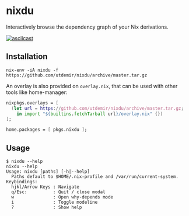 # nixdu

Interactively browse the dependency graph of your Nix derivations.

[![asciicast](https://asciinema.org/a/XVVOPQuU6ZQ0vGuO8ejr4JB11.svg)](https://asciinema.org/a/XVVOPQuU6ZQ0vGuO8ejr4JB11)

## Installation

```
nix-env -iA nixdu -f https://github.com/utdemir/nixdu/archive/master.tar.gz
```

An overlay is also provided on `overlay.nix`, that can be used with
other tools like home-manager:

```nix
nixpkgs.overlays = [
  (let url = https://github.com/utdemir/nixdu/archive/master.tar.gz;
    in import "${builtins.fetchTarball url}/overlay.nix" {})
];

home.packages = [ pkgs.nixdu ];
```

## Usage

```
$ nixdu --help
nixdu --help
Usage: nixdu [paths] [-h|--help]
  Paths default to $HOME/.nix-profile and /var/run/current-system.
Keybindings:
  hjkl/Arrow Keys : Navigate
  q/Esc:          : Quit / close modal
  w               : Open why-depends mode
  i               : Toggle modeline
  ?               : Show help
```
